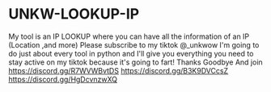 # UNKW-LOOKUP-IP
My tool is an IP LOOKUP where you can have all the information of an IP (Location ,and more) Please subscribe to my tiktok @_unkwow
I'm going to do just about every tool in python and I'll give you everything you need to stay active on my tiktok because it's going to fart!
Thanks Goodbye
And join https://discord.gg/R7WVWBvtDS
https://discord.gg/B3K9DVCcsZ
https://discord.gg/HgDcvnzwXQ
